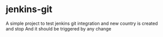 # jenkins-git

A simple project to test jenkins git integration and new country is created and stop
And it should be triggered by any change
